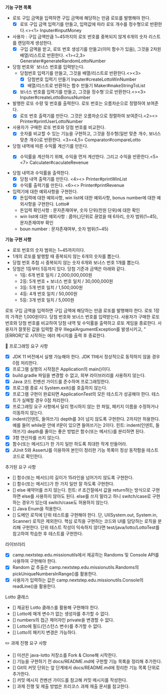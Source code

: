 **기능 구현 목록**

- 로또 구입 금액을 입력하면 구입 금액에 해당하는 만큼 로또를 발행해야 한다. 
    - [x] 로또 구입 금액 입력기를 만들고, 입력값에 따라 로또 개수를 정수형으로 반환한다.<><1> Inputer#inputMoney

- 사용자 : 구입 금액만큼 1~45까지의 로또 번호를 중복되지 않게 6개의 숫자 리스트를 랜덤하게 생성한다.
    - [x] 구입 금액을 받고, 로또 번호 생성기를 만들고(이미 함수가 있음), 그것을 2차원 배열/리스트로 반환한다. <1><2,3> Generater#generateRandomLottoNumber

- 당첨 번호와` 보너스 번호를 입력받는다.
    - 당첨번호 입력기를 만들고, 그것을 배열/리스트로 반환한다.<><3> 
      - [x] 당첨번호 입력기 만들기 Inputer#createLottoWinNumber
      - [x] 배열/리스트로 반환하는 함수 만들기 Maker#makeStringToList
    - [x] 보너스 번호를 입력기를 만들고, 그것을 정수형`으로 반환한다.<><3> Inputer#createLottoBonusNumber

- 발행한 로또 수량 및 번호를 출력한다. 로또 번호는 오름차순으로 정렬하여 보여준다.
  - [x] 로또 번호 출력기를 만든다. 그것은 오름차순으로 정렬하여 보여준다.<2><>  Printer#printUserLottoNumber

- 사용자가 구매한 로또 번호와 당첨 번호를 비교한다.
  - [x] 숫자를 비교할 수 있는 기능을 구현하고, 그것을 정수형(일반 맞춘 개수, 보너스 맞춘 개수)로 반환한다. <3><4,5> Comparator#compareLotto

- 당첨 내역에 따른 수익률 계산기를 만든다.
  - [x] 수익률을 계산하기 위해, 수익을 먼저 계산한다. 그리고 수익을 반환한다.<5><7> Calculater#caculateRevenue


- 당첨 내역과 수익률을 출력한다. 
  - [x] 당첨 내역 출력기를 만든다. <4><> Printer#printWinList
  - [x] 수익률 출력기를 만든다. <6><> Printer#printRevenue

- 입력기에 대한 예외사항을 구현한다.
  - [x] 돈입력에 대한 예외사항, win list에 대한 예외사항, bonus number에 대한 예외사항을 구현한다. Lotto#
  - 돈입력 확인사항 : 문자존재여부, 숫자 단위(천원 단위)에 대한 확인
  - win list에 대한 예외사항 : 콤마(,)단위로 끊었을 때 6자리, 숫자 범위(1~45), 문자존재여부 확인
  - boun number : 문자존재여부, 숫자 범위(1~45)

**기능 구현 사항**

- 로또 번호의 숫자 범위는 1~45까지이다.
- 1개의 로또를 발행할 때 중복되지 않는 6개의 숫자를 뽑는다.
- 당첨 번호 추첨 시 중복되지 않는 숫자 6개와 보너스 번호 1개를 뽑는다.
- 당첨은 1등부터 5등까지 있다. 당첨 기준과 금액은 아래와 같다.
    - 1등: 6개 번호 일치 / 2,000,000,000원
    - 2등: 5개 번호 + 보너스 번호 일치 / 30,000,000원
    - 3등: 5개 번호 일치 / 1,500,000원
    - 4등: 4개 번호 일치 / 50,000원
    - 5등: 3개 번호 일치 / 5,000원

로또 구입 금액을 입력하면 구입 금액에 해당하는 만큼 로또를 발행해야 한다.
로또 1장의 가격은 1,000원이다.
당첨 번호와 보너스 번호를 입력받는다.
사용자가 구매한 로또 번호와 당첨 번호를 비교하여 당첨 내역 및 수익률을 출력하고 로또 게임을 종료한다.
사용자가 잘못된 값을 입력할 경우 IllegalArgumentException를 발생시키고, "[ERROR]"로 시작하는 에러 메시지를 출력 후 종료한다.



🎯 프로그래밍 요구 사항
- [x] JDK 11 버전에서 실행 가능해야 한다. JDK 11에서 정상적으로 동작하지 않을 경우 0점 처리한다.
- [x] 프로그램 실행의 시작점은 Application의 main()이다.
- [x] build.gradle 파일을 변경할 수 없고, 외부 라이브러리를 사용하지 않는다.
- [x] Java 코드 컨벤션 가이드를 준수하며 프로그래밍한다.
- [x] 프로그램 종료 시 System.exit()를 호출하지 않는다.
- [x] 프로그램 구현이 완료되면 ApplicationTest의 모든 테스트가 성공해야 한다. 테스트가 실패할 경우 0점 처리한다.
- [x] 프로그래밍 요구 사항에서 달리 명시하지 않는 한 파일, 패키지 이름을 수정하거나 이동하지 않는다.
- [x] indent(인덴트, 들여쓰기) depth를 3이 넘지 않도록 구현한다. 2까지만 허용한다.
    예를 들어 while문 안에 if문이 있으면 들여쓰기는 2이다.
    힌트: indent(인덴트, 들여쓰기) depth를 줄이는 좋은 방법은 함수(또는 메서드)를 분리하면 된다.
- [x] 3항 연산자를 쓰지 않는다.
- [x] 함수(또는 메서드)가 한 가지 일만 하도록 최대한 작게 만들어라.
- [x] JUnit 5와 AssertJ를 이용하여 본인이 정리한 기능 목록이 정상 동작함을 테스트 코드로 확인한다.

추가된 요구 사항
- [] 함수(또는 메서드)의 길이가 15라인을 넘어가지 않도록 구현한다.
- [] 함수(또는 메서드)가 한 가지 일만 잘 하도록 구현한다.
- [] else 예약어를 쓰지 않는다.
    힌트: if 조건절에서 값을 return하는 방식으로 구현하면 else를 사용하지 않아도 된다.
    else를 쓰지 말라고 하니 switch/case로 구현하는 경우가 있는데 switch/case도 허용하지 않는다.
- [] Java Enum을 적용한다.
- [] 도메인 로직에 단위 테스트를 구현해야 한다. 단, UI(System.out, System.in, Scanner) 로직은 제외한다.
    핵심 로직을 구현하는 코드와 UI를 담당하는 로직을 분리해 구현한다.
    단위 테스트 작성이 익숙하지 않다면 test/java/lotto/LottoTest를 참고하여 학습한 후 테스트를 구현한다.

라이브러리
- [x] camp.nextstep.edu.missionutils에서 제공하는 Randoms 및 Console API를 사용하여 구현해야 한다.
- [x] Random 값 추출은 camp.nextstep.edu.missionutils.Randoms의 pickUniqueNumbersInRange()를 활용한다.
- [x] 사용자가 입력하는 값은 camp.nextstep.edu.missionutils.Console의 readLine()을 활용한다.

Lotto 클래스
- [] 제공된 Lotto 클래스를 활용해 구현해야 한다.
- [] Lotto에 매개 변수가 없는 생성자를 추가할 수 없다.
- [] numbers의 접근 제어자인 private을 변경할 수 없다.
- [] Lotto에 필드(인스턴스 변수)를 추가할 수 없다.
- [] Lotto의 패키지 변경은 가능하다.



✏️ 과제 진행 요구 사항
- [] 미션은 java-lotto 저장소를 Fork & Clone해 시작한다.
- [] 기능을 구현하기 전 docs/README.md에 구현할 기능 목록을 정리해 추가한다.
- [] Git의 커밋 단위는 앞 단계에서 docs/README.md에 정리한 기능 목록 단위로 추가한다.
- [] 커밋 메시지 컨벤션 가이드를 참고해 커밋 메시지를 작성한다.
- [] 과제 진행 및 제출 방법은 프리코스 과제 제출 문서를 참고한다.